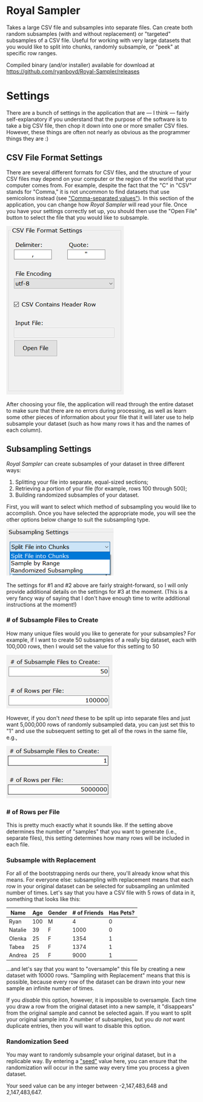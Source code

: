 # Royal Sampler
Takes a large CSV file and subsamples into separate files. Can create both random subsamples (with and without replacement) or "targeted" subsamples of a CSV file. Useful for working with very large datasets that you would like to split into chunks, randomly subsample, or "peek" at specific row ranges.

Compiled binary (and/or installer) available for download at https://github.com/ryanboyd/Royal-Sampler/releases

# Settings
There are a bunch of settings in the application that are — I think — fairly self-explanatory if you understand that the purpose of the software is to take a big CSV file, then chop it down into one or more smaller CSV files. However, these things are often not nearly as obvious as the programmer things they are :)

## CSV File Format Settings
There are several different formats for CSV files, and the structure of your CSV files may depend on your computer or the region of the world that your computer comes from. For example, despite the fact that the "C" in "CSV" stands for "Comma," it is not uncommon to find datasets that use semicolons instead (see ["Comma-separated values"](https://en.wikipedia.org/wiki/Comma-separated_values)). In this section of the application, you can change how *Royal Sampler* will read your file. Once you have your settings correctly set up, you should then use the "Open File" button to select the file that you would like to subsample.

![CSV Settings](https://github.com/ryanboyd/Royal-Sampler/blob/main/readme%20miscellany/csv_settings.png)

After choosing your file, the application will read through the entire dataset to make sure that there are no errors during processing, as well as learn some other pieces of information about your file that it will later use to help subsample your dataset (such as how many rows it has and the names of each column).

## Subsampling Settings

*Royal Sampler* can create subsamples of your dataset in three different ways:

1) Splitting your file into separate, equal-sized sections;
2) Retrieving a portion of your file (for example, rows 100 through 500);
3) Building randomized subsamples of your dataset.

First, you will want to select which method of subsampling you would like to accomplish. Once you have selected the appropriate mode, you will see the other options below change to suit the subsampling type.

![Subsampling Mode](https://github.com/ryanboyd/Royal-Sampler/blob/main/readme%20miscellany/subsampling_mode_settings.png)

The settings for #1 and #2 above are fairly straight-forward, so I will only provide additional details on the settings for #3 at the moment. (This is a very fancy way of saying that I don't have enough time to write additional instructions at the moment!)

### # of Subsample Files to Create

How many unique files would you like to generate for your subsamples? For example, if I want to create 50 subsamples of a really big dataset, each with 100,000 rows, then I would set the value for this setting to 50

![Number of Samples 50x100k](https://github.com/ryanboyd/Royal-Sampler/blob/main/readme%20miscellany/subsampling_50x100k.png)

However, if you don't *need* these to be split up into separate files and just want 5,000,000 rows of randomly subsampled data, you can just set this to "1" and use the subsequent setting to get all of the rows in the same file, e.g.,

![Number of Samples 1x5M](https://github.com/ryanboyd/Royal-Sampler/blob/main/readme%20miscellany/subsampling_1x5M.png)

### # of Rows per File

This is pretty much exactly what it sounds like. If the setting above determines the number of "samples" that you want to generate (i.e., separate files), this setting determines how many rows will be included in each file.

### Subsample with Replacement

For all of the bootstrapping nerds our there, you'll already know what this means. For everyone else: subsampling with replacement means that each row in your original dataset can be selected for subsampling an unlimited number of times. Let's say that you have a CSV file with 5 rows of data in it, something that looks like this:

|Name	|Age	|Gender	|# of Friends	|Has Pets?	|
|---	|---	|---	|---	|---	|
|Ryan	|100	|M	|4	|0	|
|Natalie	|39	|F	|1000	|0	|
|Olenka	|25	|F	|1354	|1	|
|Tabea	|25	|F	|1374	|1	|
|Andrea	|25	|F	|9000	|1	|

...and let's say that you want to "oversample" this file by creating a new dataset with 10000 rows. "Sampling with Replacement" means that this is possible, because every row of the dataset can be drawn into your new sample an infinite number of times.

If you *disable* this option, however, it is impossible to oversample. Each time you draw a row from the original dataset into a new sample, it "disappears" from the original sample and cannot be selected again. If you want to split your original sample into *X* number of subsamples, but you *do not* want duplicate entries, then you will want to disable this option.

### Randomization Seed
You may want to randomly subsample your original dataset, but in a replicable way. By entering a ["seed"](https://en.wikipedia.org/wiki/Random_seed) value here, you can ensure that the randomization will occur in the same way every time you process a given dataset.

Your seed value can be any integer between -2,147,483,648 and 2,147,483,647.
